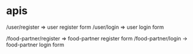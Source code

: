 # apis
/user/register => user register form
/user/login => user login form

/food-partner/register => food-partner register form
/food-partner/login -> food-partner login form